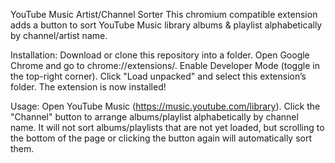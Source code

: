 YouTube Music Artist/Channel Sorter
This chromium compatible extension adds a button to sort YouTube Music library albums & playlist alphabetically by channel/artist name.

Installation:
Download or clone this repository into a folder.
Open Google Chrome and go to chrome://extensions/.
Enable Developer Mode (toggle in the top-right corner).
Click "Load unpacked" and select this extension’s folder.
The extension is now installed!

Usage:
Open YouTube Music (https://music.youtube.com/library).
Click the "Channel" button to arrange albums/playlist alphabetically by channel name.
It will not sort albums/playlists that are not yet loaded, but scrolling to the bottom of the page or clicking the button again will automatically sort them.

